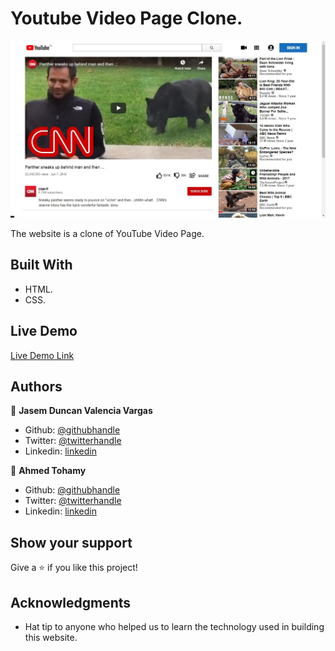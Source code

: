 # Youtube Video Page Clone.



![screenshot](./website-screenshot.jpg)

The website is a clone of YouTube Video Page.

## Built With

- HTML.
- CSS.


## Live Demo

[Live Demo Link](https://ahmedtohamy01.github.io/)


## Authors

👤 **Jasem Duncan Valencia Vargas**

- Github: [@githubhandle](https://github.com/JasemDuncan)
- Twitter: [@twitterhandle](https://twitter.com/JasemValencia)
- Linkedin: [linkedin](www.linkedin.com/in/Jasem-Duncan-Valencia)

👤 **Ahmed Tohamy**

- Github: [@githubhandle](https://github.com/AhmedTohamy01)
- Twitter: [@twitterhandle](https://twitter.com/AhmedTohamy01)
- Linkedin: [linkedin](https://www.linkedin.com/in/ATohamy)


## Show your support

Give a ⭐️ if you like this project!

## Acknowledgments

- Hat tip to anyone who helped us to learn the technology used in building this website.


